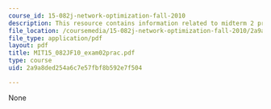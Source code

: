 ```yaml
---
course_id: 15-082j-network-optimization-fall-2010
description: This resource contains information related to midterm 2 practice problems.
file_location: /coursemedia/15-082j-network-optimization-fall-2010/2a9a8ded254a6c7e57fbf8b592e7f504_MIT15_082JF10_exam02prac.pdf
file_type: application/pdf
layout: pdf
title: MIT15_082JF10_exam02prac.pdf
type: course
uid: 2a9a8ded254a6c7e57fbf8b592e7f504

---
```

None